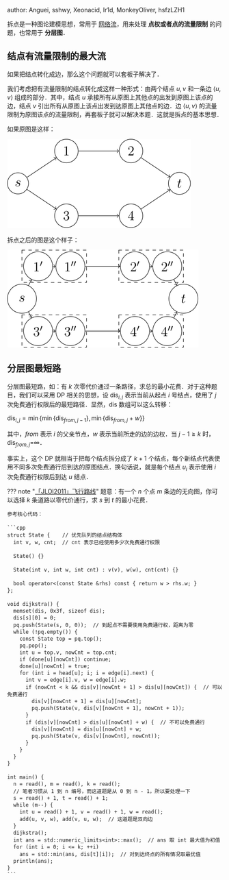 author: Anguei, sshwy, Xeonacid, Ir1d, MonkeyOliver, hsfzLZH1

拆点是一种图论建模思想，常用于 [网络流](./flow.md)，用来处理 **点权或者点的流量限制** 的问题，也常用于 **分层图**．

## 结点有流量限制的最大流

如果把结点转化成边，那么这个问题就可以套板子解决了．

我们考虑把有流量限制的结点转化成这样一种形式：由两个结点 $u,v$ 和一条边 $\left\langle u,v \right\rangle$ 组成的部分．其中，结点 $u$ 承接所有从原图上其他点的出发到原图上该点的边，结点 $v$ 引出所有从原图上该点出发到达原图上其他点的边．边 $\left\langle u,v \right\rangle$ 的流量限制为原图该点的流量限制，再套板子就可以解决本题．这就是拆点的基本思想．

如果原图是这样：

![](./images/node.svg)

拆点之后的图是这个样子：

![](./images/node-split.svg)

## 分层图最短路

分层图最短路，如：有 $k$ 次零代价通过一条路径，求总的最小花费．对于这种题目，我们可以采用 DP 相关的思想，设 $\text{dis}_{i, j}$ 表示当前从起点 $i$ 号结点，使用了 $j$ 次免费通行权限后的最短路径．显然，$\text{dis}$ 数组可以这么转移：

$\text{dis}_{i, j} = \min\{\min\{\text{dis}_{from, j - 1}\}, \min\{\text{dis}_{from,j} + w\}\}$

其中，$from$ 表示 $i$ 的父亲节点，$w$ 表示当前所走的边的边权．当 $j - 1 \geq k$ 时，$\text{dis}_{from, j}$=$\infty$．

事实上，这个 DP 就相当于把每个结点拆分成了 $k+1$ 个结点，每个新结点代表使用不同多次免费通行后到达的原图结点．换句话说，就是每个结点 $u_i$ 表示使用 $i$ 次免费通行权限后到达 $u$ 结点．

??? note "[「JLOI2011」飞行路线](https://www.luogu.com.cn/problem/P4568)"
    题意：有一个 $n$ 个点 $m$ 条边的无向图，你可以选择 $k$ 条道路以零代价通行，求 $s$ 到 $t$ 的最小花费．
    
    参考核心代码：
    
    ```cpp
    struct State {    // 优先队列的结点结构体
      int v, w, cnt;  // cnt 表示已经使用多少次免费通行权限
    
      State() {}
    
      State(int v, int w, int cnt) : v(v), w(w), cnt(cnt) {}
    
      bool operator<(const State &rhs) const { return w > rhs.w; }
    };
    
    void dijkstra() {
      memset(dis, 0x3f, sizeof dis);
      dis[s][0] = 0;
      pq.push(State(s, 0, 0));  // 到起点不需要使用免费通行权，距离为零
      while (!pq.empty()) {
        const State top = pq.top();
        pq.pop();
        int u = top.v, nowCnt = top.cnt;
        if (done[u][nowCnt]) continue;
        done[u][nowCnt] = true;
        for (int i = head[u]; i; i = edge[i].next) {
          int v = edge[i].v, w = edge[i].w;
          if (nowCnt < k && dis[v][nowCnt + 1] > dis[u][nowCnt]) {  // 可以免费通行
            dis[v][nowCnt + 1] = dis[u][nowCnt];
            pq.push(State(v, dis[v][nowCnt + 1], nowCnt + 1));
          }
          if (dis[v][nowCnt] > dis[u][nowCnt] + w) {  // 不可以免费通行
            dis[v][nowCnt] = dis[u][nowCnt] + w;
            pq.push(State(v, dis[v][nowCnt], nowCnt));
          }
        }
      }
    }
    
    int main() {
      n = read(), m = read(), k = read();
      // 笔者习惯从 1 到 n 编号，而这道题是从 0 到 n - 1，所以要处理一下
      s = read() + 1, t = read() + 1;
      while (m--) {
        int u = read() + 1, v = read() + 1, w = read();
        add(u, v, w), add(v, u, w);  // 这道题是双向边
      }
      dijkstra();
      int ans = std::numeric_limits<int>::max();  // ans 取 int 最大值为初值
      for (int i = 0; i <= k; ++i)
        ans = std::min(ans, dis[t][i]);  // 对到达终点的所有情况取最优值
      println(ans);
    }
    ```
